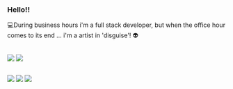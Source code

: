 ### Hello!! 
:computer:During business hours i'm a full stack developer, but when the office hour comes to its end ... i'm a artist in 'disguise'! :alien: <br>

##
<div>
  <img heigth="180em" src="https://github-readme-stats.vercel.app/api?username=joaoCastroHub&show_icons=true&theme=dark">
  <img heigth="180em" src="https://github-readme-stats.vercel.app/api/top-langs?username=joaoCastroHub&layout=compact&theme=dark">
</div>

##
<div>
  <a href="https://www.instagram.com/ojoaotuta/" target="_blank"><img src="https://img.shields.io/badge/Instagram-E4405F?style=for-the-badge&logo=instagram&logoColor=white"></a>
  <a href="https://www.linkedin.com/in/joaolucasfcastro/" target="_blank"><img src="https://img.shields.io/badge/LinkedIn-0077B5?style=for-the-badge&logo=linkedin&logoColor=white"></a>
  <a href="http://www.otuta.com.br/" target="_blank"><img src="https://img.shields.io/website-up-down-green-red/http/monip.org.svg"></a>
</div>

